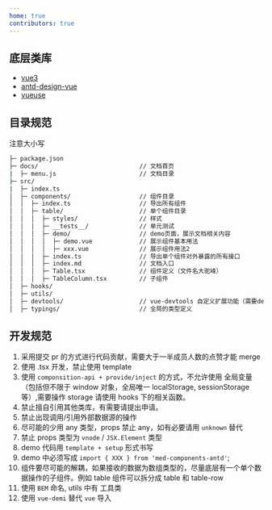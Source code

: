 ```yaml
---
home: true
contributors: true
---
```


## 底层类库

- [vue3](https://github.com/vuejs/vue-next)
- [antd-design-vue](https://github.com/vueComponent/ant-design-vue)
- [vueuse](https://github.com/vueuse/vueuse)

## 目录规范

注意大小写

```bash
├─ package.json
├─ docs/                            // 文档首页
|  ├─ menu.js                       // 文档目录
├─ src/
|  ├─ index.ts
│  ├─ components/                   // 组件目录
│  │  ├─ index.ts                   // 导出所有组件
│  │  ├─ table/                     // 单个组件目录
│  │  │  ├─ styles/                 // 样式
│  │  │  ├─ __tests__/              // 单元测试
│  │  │  ├─ demo/                   // demo页面，展示文档相关内容
│  │  │  │  ├─ demo.vue             // 展示组件基本用法
│  │  │  │  ├─ xxx.vue              // 展示组件用法2
│  │  │  ├─ index.ts                // 导出单个组件对外暴露的所有接口
│  │  │  ├─ index.md                // 文档入口
│  │  │  ├─ Table.tsx               // 组件定义（文件名大驼峰）
│  │  │  ├─ TableColumn.tsx         // 子组件
│  ├─ hooks/
│  ├─ utils/
│  ├─ devtools/                     // vue-devtools 自定义扩展功能（需要devtools大于6.0版本）
│  ├─ typings/                      // 全局的类型定义
```

## 开发规范

1. 采用提交 pr 的方式进行代码贡献，需要大于一半成员人数的点赞才能 merge
2. 使用 .tsx 开发，禁止使用 template
3. 使用 `componsition-api + provide/inject` 的方式，不允许使用 全局变量（包括但不限于 window 对象，全局唯一 localStorage, sessionStorage 等）,需要操作 storage 请使用 hooks 下的相关函数。
4. 禁止擅自引用其他类库，有需要请提出申请。
5. 禁止出现调用/引用外部数据源的操作
6. 尽可能的少用 any 类型，props 禁止 any，如有必要请用 `unknown` 替代
7. 禁止 props 类型为 `vnode` / `JSX.Element` 类型
8. demo 代码用 `template + setup` 形式书写
9. demo 中必须写成 `import { XXX } from 'med-components-antd'`;
10. 组件要尽可能的解耦，如果接收的数据为数组类型的，尽量底层有一个单个数据操作的子组件。例如 table 组件可以拆分成 table 和 table-row
11. 使用 `BEM` 命名, utils 中有 工具类
12. 使用 `vue-demi` 替代 `vue` 导入
